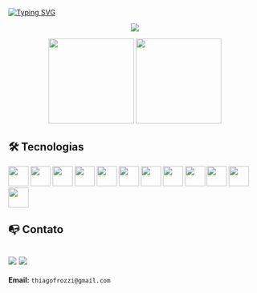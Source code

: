 [![Typing SVG](https://readme-typing-svg.herokuapp.com?font=Work+Sans&color=2896FF&lines=%3C+Ola+eu+sou+o+Thiago+%F0%9F%91%8B+%2F%3E+)](https://git.io/typing-svg)


<p align="center">
  <img src="https://media.giphy.com/media/xdHXIrM5Uz1UA/giphy.gif?cid=790b761170ed85e62f651ad1f7da127bcf3539d89086f4da&rid=giphy.gif&ct=g">
</p>

<div  align="center">
 <img height="170em" src="https://github-readme-stats.vercel.app/api?username=thiagox10&theme=tokyonight&show_icons=true)">
 <img height="170em" src="https://github-readme-stats.vercel.app/api/top-langs/?username=thiagox10&theme=tokyonight&layout=compact">
</div>

## 🛠️ Tecnologias
<div style="display: inline_block">
  <img width="40" src="https://cdn.jsdelivr.net/gh/devicons/devicon/icons/html5/html5-original.svg" />
  <img width="40" src="https://cdn.jsdelivr.net/gh/devicons/devicon/icons/css3/css3-original.svg" />
  <img width="40" src="https://cdn.jsdelivr.net/gh/devicons/devicon/icons/javascript/javascript-original.svg" />
  <img width="40" src="https://cdn.jsdelivr.net/gh/devicons/devicon/icons/react/react-original.svg" />
  <img width="40" src="https://cdn.jsdelivr.net/gh/devicons/devicon/icons/redux/redux-original.svg" />
  <img width="40" src="https://cdn.jsdelivr.net/gh/devicons/devicon/icons/jest/jest-plain.svg" />
  <img width="40" src="https://cdn.jsdelivr.net/gh/devicons/devicon/icons/docker/docker-plain-wordmark.svg" />
  <img width="40" src="https://cdn.jsdelivr.net/gh/devicons/devicon/icons/mysql/mysql-original-wordmark.svg" />
  <img width="40" src="https://cdn.jsdelivr.net/gh/devicons/devicon/icons/bootstrap/bootstrap-plain.svg" />
  <img width="40" src="https://cdn.jsdelivr.net/gh/devicons/devicon/icons/nodejs/nodejs-original.svg" />
  <img width="40" src="https://cdn.jsdelivr.net/gh/devicons/devicon/icons/typescript/typescript-original.svg" />
  <img width="40" src="https://cdn.jsdelivr.net/gh/devicons/devicon/icons/express/express-original.svg" />
</div>

## 📭 Contato
<a href='https://www.linkedin.com/in/thiagofrozzi/' target='_blank'><img src="https://img.shields.io/badge/LinkedIn-0077B5?style=for-the-badge&logo=linkedin&logoColor=white"><a/>
 <a href='mailto:thiagofrozzi@gmail.com?subject=CONTATO_GITHUB' target='_blank'><img src="https://img.shields.io/badge/Gmail-D14836?style=for-the-badge&logo=gmail&logoColor=white"><a/>
---
   
  **Email:** `thiagofrozzi@gmail.com`
